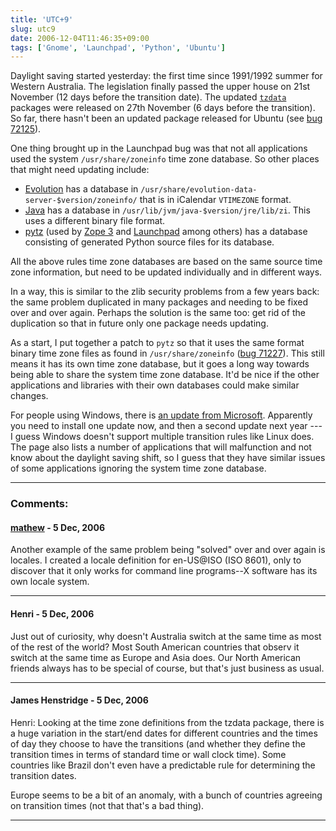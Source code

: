 ```yaml
---
title: 'UTC+9'
slug: utc9
date: 2006-12-04T11:46:35+09:00
tags: ['Gnome', 'Launchpad', 'Python', 'Ubuntu']
---
```


Daylight saving started yesterday: the first time since 1991/1992 summer
for Western Australia. The legislation finally passed the upper house on
21st November (12 days before the transition date). The updated
[`tzdata`](ftp://elsie.nci.nih.gov/pub/) packages were released on 27th
November (6 days before the transition). So far, there hasn\'t been an
updated package released for Ubuntu (see [bug
72125](https://bugs.launchpad.net/bugs/72125)).

One thing brought up in the Launchpad bug was that not all applications
used the system `/usr/share/zoneinfo` time zone database. So other
places that might need updating include:

-   [Evolution](http://www.gnome.org/projects/evolution/) has a database
    in `/usr/share/evolution-data-server-$version/zoneinfo/` that is in
    iCalendar `VTIMEZONE` format.
-   [Java](http://www.java.net/) has a database in
    `/usr/lib/jvm/java-$version/jre/lib/zi`. This uses a different
    binary file format.
-   [pytz](http://cheeseshop.python.org/pypi/pytz/) (used by [Zope
    3](http://wiki.zope.org/zope3) and
    [Launchpad](https://launchpad.net/) among others) has a database
    consisting of generated Python source files for its database.

All the above rules time zone databases are based on the same source
time zone information, but need to be updated individually and in
different ways.

In a way, this is similar to the zlib security problems from a few years
back: the same problem duplicated in many packages and needing to be
fixed over and over again. Perhaps the solution is the same too: get rid
of the duplication so that in future only one package needs updating.

As a start, I put together a patch to `pytz` so that it uses the same
format binary time zone files as found in `/usr/share/zoneinfo` ([bug
71227](https://bugs.launchpad.net/bugs/71227)). This still means it has
its own time zone database, but it goes a long way towards being able to
share the system time zone database. It\'d be nice if the other
applications and libraries with their own databases could make similar
changes.

For people using Windows, there is [an update from
Microsoft](http://www.microsoft.com/australia/technet/timezone/).
Apparently you need to install one update now, and then a second update
next year --- I guess Windows doesn\'t support multiple transition rules
like Linux does. The page also lists a number of applications that will
malfunction and not know about the daylight saving shift, so I guess
that they have similar issues of some applications ignoring the system
time zone database.

---
### Comments:
#### [mathew](http://www.pobox.com/~meta/) - <time datetime="2006-12-05 02:22:06">5 Dec, 2006</time>

Another example of the same problem being \"solved\" over and over again
is locales. I created a locale definition for en-US\@ISO (ISO 8601),
only to discover that it only works for command line programs\--X
software has its own locale system.

---
#### Henri - <time datetime="2006-12-05 04:42:22">5 Dec, 2006</time>

Just out of curiosity, why doesn\'t Australia switch at the same time as
most of the rest of the world? Most South American countries that observ
it switch at the same time as Europe and Asia does. Our North American
friends always has to be special of course, but that\'s just business as
usual.

---
#### James Henstridge - <time datetime="2006-12-05 11:12:40">5 Dec, 2006</time>

Henri: Looking at the time zone definitions from the tzdata package,
there is a huge variation in the start/end dates for different countries
and the times of day they choose to have the transitions (and whether
they define the transition times in terms of standard time or wall clock
time). Some countries like Brazil don\'t even have a predictable rule
for determining the transition dates.

Europe seems to be a bit of an anomaly, with a bunch of countries
agreeing on transition times (not that that\'s a bad thing).

---
